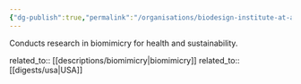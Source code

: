 ```yaml
---
{"dg-publish":true,"permalink":"/organisations/biodesign-institute-at-arizona-state-university/","title":"Biodesign Institute at Arizona State University"}
---
```



Conducts research in biomimicry for health and sustainability.

related_to:: [[descriptions/biomimicry\|biomimicry]]
related_to:: [[digests/usa\|USA]]

